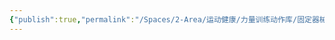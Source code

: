 ```yaml
---
{"publish":true,"permalink":"/Spaces/2-Area/运动健康/力量训练动作库/固定器械划船.md","created":"2025-07-07T18:43:30.459+08:00","modified":"2025-07-09T00:22:52.338+08:00","cssclasses":""}
---
```



